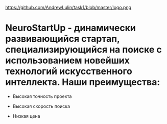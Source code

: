 https://github.com/AndrewLulin/task1/blob/master/logo.png
# NeuroStartUp - динамически развивающийся стартап, специализирующийся на поиске с использованием новейших технологий искусственного интеллекта. Наши преимущества:

- Высокая точность проекта

- Высокая скорость поиска

- Низкая цена
